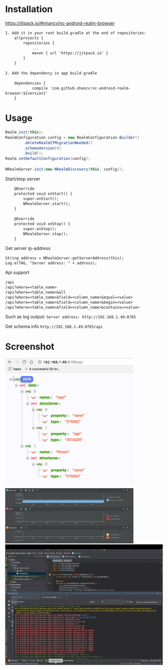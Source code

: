 # Installation
https://jitpack.io/#nhancv/nc-android-realm-browser
```
1. Add it in your root build.gradle at the end of repositories:
	allprojects {
		repositories {
			...
			maven { url 'https://jitpack.io' }
		}
	}

2. Add the dependency in app build.gradle

	dependencies {
	        compile 'com.github.nhancv:nc-android-realm-browser:${version}'
	}
```

# Usage
```java
Realm.init(this);
RealmConfiguration config = new RealmConfiguration.Builder()
        .deleteRealmIfMigrationNeeded()
        .schemaVersion(0)
        .build();
Realm.setDefaultConfiguration(config);

NRealmServer.init(new NRealmDiscovery(this, config));
```

Start/stop server
```
    @Override
    protected void onStart() {
        super.onStart();
        NRealmServer.start();
    }

    @Override
    protected void onStop() {
        super.onStop();
        NRealmServer.stop();
    }
```

Get server ip-address
```
String address = NRealmServer.getServerAddress(this);
Log.e(TAG, "Server address: " + address);
```
Api support
```
/api
/api?where=<table_name>
/api?where=<table_name>&all
/api?where=<table_name>&field=<column_name>&equal=<value>
/api?where=<table_name>&field=<column_name>&begin=<value>
/api?where=<table_name>&field=<column_name>&contains=<value>
```
Such as log output:
`Server address: http://192.168.1.49:8765`

Get schema info
`http://192.168.1.49:8765/api`

# Screenshot
<img src="screenshots/api.png" width="410" height="412">
<br>
<img src="screenshots/memory.png" width="410" height="176">
<br>
<img src="screenshots/realm-browser.gif" width="700" height="384">
